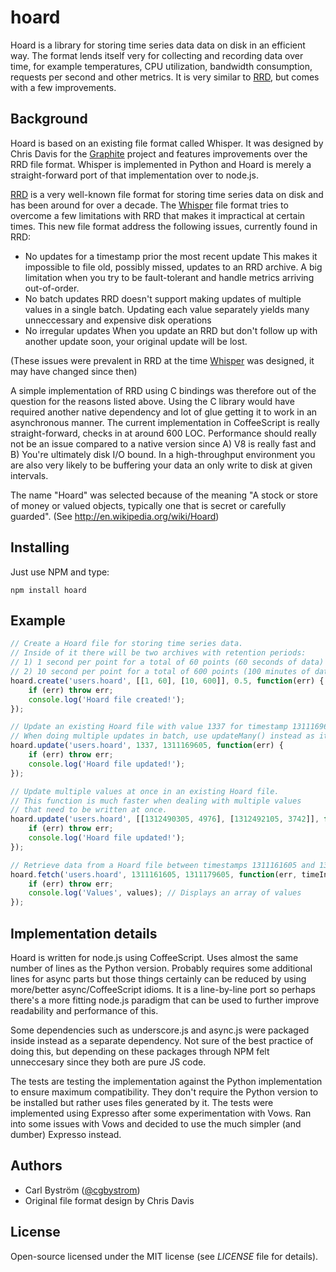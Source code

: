 hoard
=====

Hoard is a library for storing time series data data on disk in an efficient way.
The format lends itself very for collecting and recording data over time, for example
temperatures, CPU utilization, bandwidth consumption, requests per second and other metrics.
It is very similar to [RRD][RRD], but comes with a few improvements.

Background
----------
Hoard is based on an existing file format called Whisper.
It was designed by Chris Davis for the [Graphite][Graphite] project and features improvements over the RRD file format.
Whisper is implemented in Python and Hoard is merely a straight-forward port
of that implementation over to node.js.

[RRD][RRD] is a very well-known file format for storing time series data on disk and has been around for over a decade.
The [Whisper][Whisper] file format tries to overcome a few limitations with RRD that makes it impractical at certain times.
This new file format address the following issues, currently found in RRD:

  * No updates for a timestamp prior the most recent update
    This makes it impossible to file old, possibly missed, updates to an RRD archive.
    A big limitation when you try to be fault-tolerant and handle metrics arriving out-of-order.
  * No batch updates
    RRD doesn't support making updates of multiple values in a single batch.
    Updating each value separately yields many unneccessary and expensive disk operations
  * No irregular updates
    When you update an RRD but don't follow up with another update soon, your original update will be lost.

(These issues were prevalent in RRD at the time [Whisper][Whisper] was designed, it may have changed since then)

A simple implementation of RRD using C bindings was therefore out of the question for the reasons listed above.
Using the C library would have required another native dependency and lot of glue getting it to work in an asynchronous manner.
The current implementation in CoffeeScript is really straight-forward, checks in at around 600 LOC.
Performance should really not be an issue compared to a native version since A) V8 is really fast and B) You're ultimately disk I/O bound.
In a high-throughput environment you are also very likely to be buffering your data an only write to disk at given intervals.

The name "Hoard" was selected because of the meaning "A stock or store of money or valued objects, typically one that is secret or carefully guarded".
(See http://en.wikipedia.org/wiki/Hoard)


Installing
----------
Just use NPM and type:

    npm install hoard


Example
-------

```javascript
// Create a Hoard file for storing time series data.
// Inside of it there will be two archives with retention periods:
// 1) 1 second per point for a total of 60 points (60 seconds of data)
// 2) 10 second per point for a total of 600 points (100 minutes of data)
hoard.create('users.hoard', [[1, 60], [10, 600]], 0.5, function(err) {
    if (err) throw err;
    console.log('Hoard file created!');
});
```

```javascript
// Update an existing Hoard file with value 1337 for timestamp 1311169605
// When doing multiple updates in batch, use updateMany() instead as it's faster
hoard.update('users.hoard', 1337, 1311169605, function(err) {
    if (err) throw err;
    console.log('Hoard file updated!');
});
```

```javascript
// Update multiple values at once in an existing Hoard file.
// This function is much faster when dealing with multiple values
// that need to be written at once.
hoard.update('users.hoard', [[1312490305, 4976], [1312492105, 3742]], function(err) {
    if (err) throw err;
    console.log('Hoard file updated!');
});
```

```javascript
// Retrieve data from a Hoard file between timestamps 1311161605 and 1311179605
hoard.fetch('users.hoard', 1311161605, 1311179605, function(err, timeInfo, values) {
    if (err) throw err;
    console.log('Values', values); // Displays an array of values
});
```

Implementation details
----------------------
Hoard is written for node.js using CoffeeScript. Uses almost the same number of lines as
the Python version. Probably requires some additional lines for async parts but those things certainly
can be reduced by using more/better async/CoffeeScript idioms. It is a line-by-line port so perhaps there's
a more fitting node.js paradigm that can be used to further improve readability and performance of this.

Some dependencies such as underscore.js and async.js were packaged inside instead as a separate dependency.
Not sure of the best practice of doing this, but depending on these packages through NPM felt unneccesary
since they both are pure JS code.

The tests are testing the implementation against the Python implementation to ensure
maximum compatibility. They don't require the Python version to be installed but rather uses
files generated by it. The tests were implemented using Expresso after some experimentation with Vows.
Ran into some issues with Vows and decided to use the much simpler (and dumber) Expresso instead.


Authors
-------

  - Carl Bystr&ouml;m ([@cgbystrom](http://twitter.com/cgbystrom))
  - Original file format design by Chris Davis

License
-------

Open-source licensed under the MIT license (see _LICENSE_ file for details).


[RRD]: http://oss.oetiker.ch/rrdtool/
[Graphite]: http://graphite.wikidot.com
[Whisper]: http://graphite.wikidot.com/whisper
